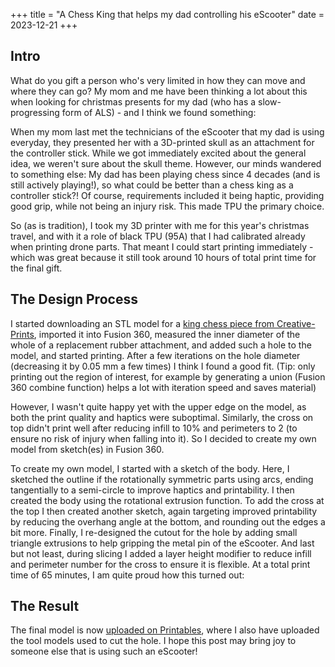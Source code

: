 +++
title = "A Chess King that helps my dad controlling his eScooter"
date = 2023-12-21
+++

## Intro 
What do you gift a person who's very limited in how they can move and where they can go? My mom and me have been thinking a lot about this when looking for christmas presents for my dad (who has a slow-progressing form of ALS) - and I think we found something: 

When my mom last met the technicians of the eScooter that my dad is using everyday, they presented her with a 3D-printed skull as an attachment for the controller stick. While we got immediately excited about the general idea, we weren't sure about the skull theme. However, our minds wandered to something else: My dad has been playing chess since 4 decades (and is still actively playing!), so what could be better than a chess king as a controller stick?! Of course, requirements included it being haptic, providing good grip, while not being an injury risk. This made TPU the primary choice. 

So (as is tradition), I took my 3D printer with me for this year's christmas travel, and with it a role of black TPU (95A) that I had calibrated already when printing drone parts. That meant I could start printing immediately - which was great because it still took around 10 hours of total print time for the final gift. 

## The Design Process

I started downloading an STL model for a [king chess piece from Creative-Prints](https://www.printables.com/model/582262-kingkonig-chess), imported it into Fusion 360, measured the inner diameter of the whole of a replacement rubber attachment, and added such a hole to the model, and started printing. After a few iterations on the hole diameter (decreasing it by 0.05 mm a few times) I think I found a good fit. (Tip: only printing out the region of interest, for example by generating a union (Fusion 360 combine function) helps a lot with iteration speed and saves material)

However, I wasn't quite happy yet with the upper edge on the model, as both the print quality and haptics were suboptimal. Similarly, the cross on top didn't print well after reducing infill to 10% and perimeters to 2 (to ensure no risk of injury when falling into it). So I decided to create my own model from sketch(es) in Fusion 360. 

To create my own model, I started with a sketch of the body. Here, I sketched the outline if the rotationally symmetric parts using arcs, ending tangentially to a semi-circle to improve haptics and printability. I then created the body using the rotational extrusion function. To add the cross at the top I then created another sketch, again targeting improved printability by reducing the overhang angle at the bottom, and rounding out the edges a bit more. Finally, I re-designed the cutout for the hole by adding small triangle extrusions to help gripping the metal pin of the eScooter. And last but not least, during slicing I added a layer height modifier to reduce infill and perimeter number for the cross to ensure it is flexible. At a total print time of 65 minutes, I am quite proud how this turned out: 

## The Result

The final model is now [uploaded on Printables](https://www.printables.com/model/700548), where I also have uploaded the tool models used to cut the hole. I hope this post may bring joy to someone else that is using such an eScooter! 
